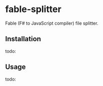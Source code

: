 # fable-splitter

Fable (F# to JavaScript compiler) file splitter.

## Installation

todo:

## Usage

todo:

